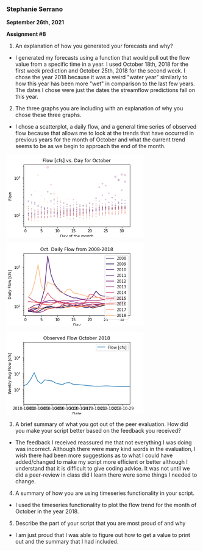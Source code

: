 ### Stephanie Serrano
**September 26th, 2021**

**Assignment #8**

1. An explanation of how you generated your forecasts and why?
  - I generated my forecasts using a function that would pull out the flow value from a specific time in a year. I used October 18th, 2018 for the first week prediction and October 25th, 2018 for the second week. I chose the year 2018 because it was a weird "water year" similarly to how this year has been more "wet" in comparison to the last few years. The dates I chose were just the dates the streamflow predictions fall on this year.


2. The three graphs you are including with an explanation of why you chose these three graphs.
  - I chose a scatterplot, a daily flow, and a general time series of observed flow because that allows me to look at the trends that have occurred in previous years for the month of October and what the current trend seems to be as we begin to approach the end of the month.

![](assets/Serrano_HW8-07dde3a0.png)

![](assets/Serrano_HW8-5fd275b6.png)

![](assets/Serrano_HW8-70e66bdf.png)

3. A brief summary of what you got out of the peer evaluation. How did you make your script better based on the feedback you received?
  - The feedback I received reassured me that not everything I was doing was incorrect. Although there were many kind words in the evaluation, I wish there had been more suggestions as to what I could have added/changed to make my script more efficient or better although I understand that it is difficult to give coding advice. It was not until we did a peer-review in class did I learn there were some things I needed to change.


4. A summary of how you are using timeseries functionality in your script.
  - I used the timeseries functionality to plot the flow trend for the month of October in the year 2018.


5. Describe the part of your script that you are most proud of and why
  - I am just proud that I was able to figure out how to get a value to print out and the summary that I had included.
